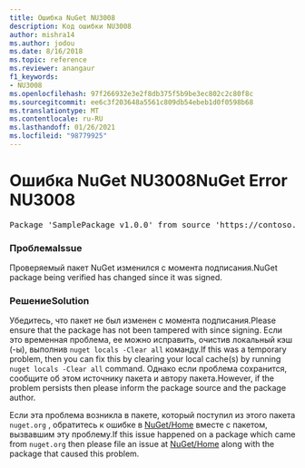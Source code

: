 ```yaml
---
title: Ошибка NuGet NU3008
description: Код ошибки NU3008
author: mishra14
ms.author: jodou
ms.date: 8/16/2018
ms.topic: reference
ms.reviewer: anangaur
f1_keywords:
- NU3008
ms.openlocfilehash: 97f266932e3e2f8db375f5b9be3ec802c2c80f8c
ms.sourcegitcommit: ee6c3f203648a5561c809db54ebeb1d0f0598b68
ms.translationtype: MT
ms.contentlocale: ru-RU
ms.lasthandoff: 01/26/2021
ms.locfileid: "98779925"
---
```

# <a name="nuget-error-nu3008"></a><span data-ttu-id="e952a-103">Ошибка NuGet NU3008</span><span class="sxs-lookup"><span data-stu-id="e952a-103">NuGet Error NU3008</span></span>

<pre>Package 'SamplePackage v1.0.0' from source 'https://contoso.com/index.json': The package integrity check failed.</pre>

### <a name="issue"></a><span data-ttu-id="e952a-104">Проблема</span><span class="sxs-lookup"><span data-stu-id="e952a-104">Issue</span></span>

<span data-ttu-id="e952a-105">Проверяемый пакет NuGet изменился с момента подписания.</span><span class="sxs-lookup"><span data-stu-id="e952a-105">NuGet package being verified has changed since it was signed.</span></span>


### <a name="solution"></a><span data-ttu-id="e952a-106">Решение</span><span class="sxs-lookup"><span data-stu-id="e952a-106">Solution</span></span>

<span data-ttu-id="e952a-107">Убедитесь, что пакет не был изменен с момента подписания.</span><span class="sxs-lookup"><span data-stu-id="e952a-107">Please ensure that the package has not been tampered with since signing.</span></span> <span data-ttu-id="e952a-108">Если это временная проблема, ее можно исправить, очистив локальный кэш (-ы), выполнив `nuget locals -Clear all` команду.</span><span class="sxs-lookup"><span data-stu-id="e952a-108">If this was a temporary problem, then you can fix this by clearing your local cache(s) by running `nuget locals -Clear all` command.</span></span> <span data-ttu-id="e952a-109">Однако если проблема сохранится, сообщите об этом источнику пакета и автору пакета.</span><span class="sxs-lookup"><span data-stu-id="e952a-109">However, if the problem persists then please inform the package source and the package author.</span></span>

<span data-ttu-id="e952a-110">Если эта проблема возникла в пакете, который поступил из этого пакета `nuget.org` , обратитесь к ошибке в [NuGet/Home](https://github.com/NuGet/Home/issues) вместе с пакетом, вызвавшим эту проблему.</span><span class="sxs-lookup"><span data-stu-id="e952a-110">If this issue happened on a package which came from `nuget.org` then please file an issue at [NuGet/Home](https://github.com/NuGet/Home/issues) along with the package that caused this problem.</span></span>



